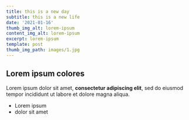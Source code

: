 ```yaml
---
title: this is a new day
subtitle: this is a new life
date: '2021-01-16'
thumb_img_alt: lorem-ipsum
content_img_alt: lorem-ipsum
excerpt: lorem-ipsum
template: post
thumb_img_path: images/1.jpg
---
```

## Lorem ipsum colores

Lorem ipsum dolor sit amet, **consectetur adipiscing elit**, sed do eiusmod tempor incididunt ut labore et dolore magna aliqua.

*   Lorem ipsum
*   dolor sit amet
